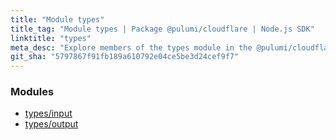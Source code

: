 ```yaml
---
title: "Module types"
title_tag: "Module types | Package @pulumi/cloudflare | Node.js SDK"
linktitle: "types"
meta_desc: "Explore members of the types module in the @pulumi/cloudflare package."
git_sha: "5797867f91fb189a610792e04ce5be3d24cef9f7"
---
```


<!-- WARNING: this page was generated by a tool. Do not edit it by hand. -->
<!-- To change it, please see https://github.com/pulumi/docs/tree/master/tools/tscdocgen. -->


<h3>Modules</h3>
<ul class="api">
    <li><a href="input/"><span class="symbol module"></span>types/input</a></li>
    <li><a href="output/"><span class="symbol module"></span>types/output</a></li>
</ul>








